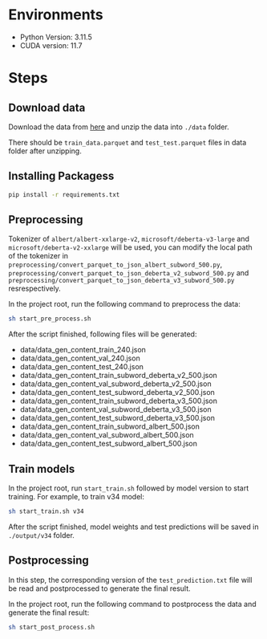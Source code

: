 # Environments

- Python Version: 3.11.5
- CUDA version: 11.7

# Steps

## Download data

Download the data from [here](https://www.codabench.org/competitions/2431/#/pages-tab) and unzip the data into `./data` folder.

There should be `train_data.parquet` and `test_test.parquet` files in data folder after unzipping.

## Installing Packagess

```bash
pip install -r requirements.txt
```

## Preprocessing

Tokenizer of `albert/albert-xxlarge-v2`, `microsoft/deberta-v3-large` and `microsoft/deberta-v2-xxlarge`  will be used, you can modify the local path of the tokenizer in `preprocessing/convert_parquet_to_json_albert_subword_500.py`, `preprocessing/convert_parquet_to_json_deberta_v2_subword_500.py` and `preprocessing/convert_parquet_to_json_deberta_v3_subword_500.py` resrespectively.

In the project root, run the following command to preprocess the data:

```bash
sh start_pre_process.sh
```

After the script finished, following files will be generated:

- data/data_gen_content_train_240.json
- data/data_gen_content_val_240.json
- data/data_gen_content_test_240.json
- data/data_gen_content_train_subword_deberta_v2_500.json
- data/data_gen_content_val_subword_deberta_v2_500.json
- data/data_gen_content_test_subword_deberta_v2_500.json
- data/data_gen_content_train_subword_deberta_v3_500.json
- data/data_gen_content_val_subword_deberta_v3_500.json
- data/data_gen_content_test_subword_deberta_v3_500.json
- data/data_gen_content_train_subword_albert_500.json
- data/data_gen_content_val_subword_albert_500.json
- data/data_gen_content_test_subword_albert_500.json

## Train models

In the project root, run `start_train.sh` followed by model version to start training. For example, to train v34 model:

```bash
sh start_train.sh v34
```

After the script finished, model weights and test predictions will be saved in `./output/v34` folder.

## Postprocessing

In this step, the corresponding version of the `test_prediction.txt` file will be read and postprocessed to generate the final result.

In the project root, run the following command to postprocess the data and generate the final result:

```bash
sh start_post_process.sh
```
